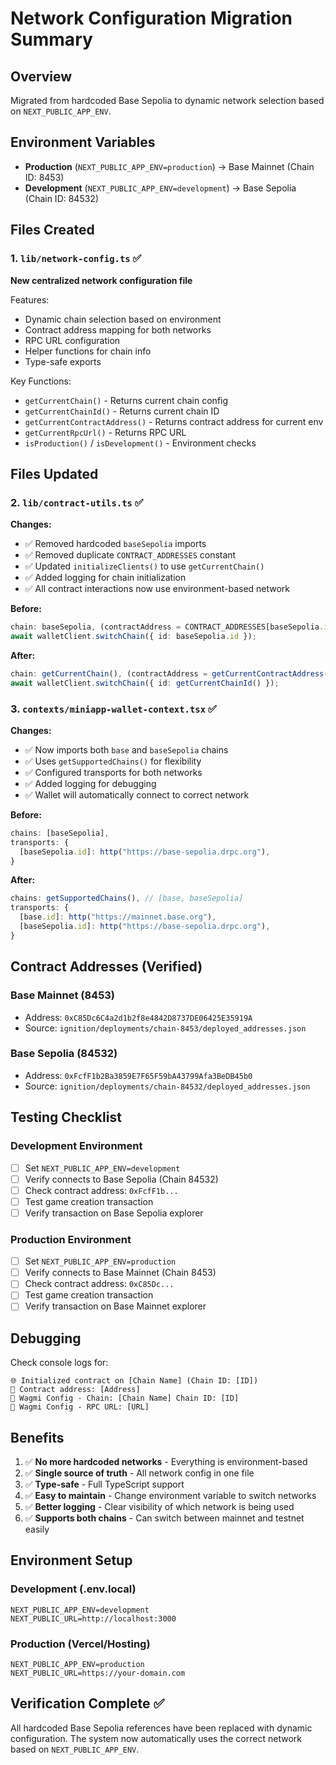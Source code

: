 # Network Configuration Migration Summary

## Overview

Migrated from hardcoded Base Sepolia to dynamic network selection based on `NEXT_PUBLIC_APP_ENV`.

## Environment Variables

- **Production** (`NEXT_PUBLIC_APP_ENV=production`) → Base Mainnet (Chain ID: 8453)
- **Development** (`NEXT_PUBLIC_APP_ENV=development`) → Base Sepolia (Chain ID: 84532)

## Files Created

### 1. `lib/network-config.ts` ✅

**New centralized network configuration file**

Features:

- Dynamic chain selection based on environment
- Contract address mapping for both networks
- RPC URL configuration
- Helper functions for chain info
- Type-safe exports

Key Functions:

- `getCurrentChain()` - Returns current chain config
- `getCurrentChainId()` - Returns current chain ID
- `getCurrentContractAddress()` - Returns contract address for current env
- `getCurrentRpcUrl()` - Returns RPC URL
- `isProduction()` / `isDevelopment()` - Environment checks

## Files Updated

### 2. `lib/contract-utils.ts` ✅

**Changes:**

- ✅ Removed hardcoded `baseSepolia` imports
- ✅ Removed duplicate `CONTRACT_ADDRESSES` constant
- ✅ Updated `initializeClients()` to use `getCurrentChain()`
- ✅ Added logging for chain initialization
- ✅ All contract interactions now use environment-based network

**Before:**

```typescript
chain: baseSepolia, (contractAddress = CONTRACT_ADDRESSES[baseSepolia.id]);
await walletClient.switchChain({ id: baseSepolia.id });
```

**After:**

```typescript
chain: getCurrentChain(), (contractAddress = getCurrentContractAddress());
await walletClient.switchChain({ id: getCurrentChainId() });
```

### 3. `contexts/miniapp-wallet-context.tsx` ✅

**Changes:**

- ✅ Now imports both `base` and `baseSepolia` chains
- ✅ Uses `getSupportedChains()` for flexibility
- ✅ Configured transports for both networks
- ✅ Added logging for debugging
- ✅ Wallet will automatically connect to correct network

**Before:**

```typescript
chains: [baseSepolia],
transports: {
  [baseSepolia.id]: http("https://base-sepolia.drpc.org"),
}
```

**After:**

```typescript
chains: getSupportedChains(), // [base, baseSepolia]
transports: {
  [base.id]: http("https://mainnet.base.org"),
  [baseSepolia.id]: http("https://base-sepolia.drpc.org"),
}
```

## Contract Addresses (Verified)

### Base Mainnet (8453)

- Address: `0xC85Dc6C4a2d1b2f8e4842D8737DE06425E35919A`
- Source: `ignition/deployments/chain-8453/deployed_addresses.json`

### Base Sepolia (84532)

- Address: `0xFcfF1b2Ba3859E7F65F59bA43799Afa3BeDB45b0`
- Source: `ignition/deployments/chain-84532/deployed_addresses.json`

## Testing Checklist

### Development Environment

- [ ] Set `NEXT_PUBLIC_APP_ENV=development`
- [ ] Verify connects to Base Sepolia (Chain 84532)
- [ ] Check contract address: `0xFcfF1b...`
- [ ] Test game creation transaction
- [ ] Verify transaction on Base Sepolia explorer

### Production Environment

- [ ] Set `NEXT_PUBLIC_APP_ENV=production`
- [ ] Verify connects to Base Mainnet (Chain 8453)
- [ ] Check contract address: `0xC85Dc...`
- [ ] Test game creation transaction
- [ ] Verify transaction on Base Mainnet explorer

## Debugging

Check console logs for:

```
🌐 Initialized contract on [Chain Name] (Chain ID: [ID])
📍 Contract address: [Address]
🔧 Wagmi Config - Chain: [Chain Name] Chain ID: [ID]
🔧 Wagmi Config - RPC URL: [URL]
```

## Benefits

1. ✅ **No more hardcoded networks** - Everything is environment-based
2. ✅ **Single source of truth** - All network config in one file
3. ✅ **Type-safe** - Full TypeScript support
4. ✅ **Easy to maintain** - Change environment variable to switch networks
5. ✅ **Better logging** - Clear visibility of which network is being used
6. ✅ **Supports both chains** - Can switch between mainnet and testnet easily

## Environment Setup

### Development (.env.local)

```env
NEXT_PUBLIC_APP_ENV=development
NEXT_PUBLIC_URL=http://localhost:3000
```

### Production (Vercel/Hosting)

```env
NEXT_PUBLIC_APP_ENV=production
NEXT_PUBLIC_URL=https://your-domain.com
```

## Verification Complete ✅

All hardcoded Base Sepolia references have been replaced with dynamic configuration.
The system now automatically uses the correct network based on `NEXT_PUBLIC_APP_ENV`.
